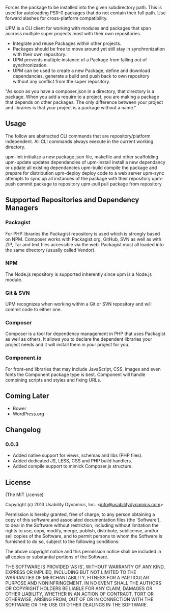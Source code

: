Forces the package to be installed into the given subdirectory path.
This is used for autoloading PSR-0 packages that do not contain their full path. Use forward slashes for cross-platform compatibility.

UPM is a CLI client for working with modules and packages that span accross multiple super projects most with their own repositories. 

 * Integrate and reuse Packages within other projects.
 * Packages should be free to move around yet still stay in synchronization with their own repository.
 * UPM prevents multiple instance of a Package from falling out of synchronization.
 * UPM can be used to create a new Package, define and download dependancies, generate a build and push back to own repository without any conflict from the super repository.

  "As soon as you have a composer.json in a directory, that directory is a package.
  When you add a require to a project, you are making a package that depends on other packages.
  The only difference between your project and libraries is that your project is a package without a name."

## Usage
The follow are abstracted CLI commands that are repository/platform independent.
All CLI commands always execute in the current working directory.

  upm-init             initialize a new package.json file, makefile and other scaffolding
  upm-update           updates dependancies of
  upm-install          install a new dependancy or update all existing dependancies
  upm-build            compile the package and prepare for distribution
  upm-deploy           deploy code to a web server
  upm-sync             attempts to sync up all instances of the package with their repository
  upm-push             commit package to repository
  upm-pull             pull package from repository

## Supported Repositories and Dependency Managers

### Packagist
For PHP libraries the Packagist repository is used which is strongly based on NPM.
Composer works with Packagist.org, GitHub, SVN as well as with ZIP, Tar and text files accessible via the web.
Packagist must all loaded into the same directory (usually called Vendor).

### NPM
The Node.js repository is supported inherently since upm is a Node.js module.

### Git & SVN
UPM recognizes when working within a Git or SVN repository and will commit code to either one.

### Composer
Composer is a tool for dependency management in PHP that uses Packagist as well as others.
It allows you to declare the dependent libraries your project needs and it will install them in your project for you.

### Component.io
For front-end libraries that may include JavaScript, CSS, images and even fonts the Component package type is best.
Component will handle combining scripts and styles and fixing URLs.

## Coming Later
 - Bower
 - WordPress.org

## Changelog

### 0.0.3
 - Added native support for views, schemas and libs (PHP files).
 - Added dedicated JS, LESS, CSS and PHP build handlers.
 - Added compile support to mimick Composer.js structure.

## License

(The MIT License)

Copyright (c) 2013 Usability Dynamics, Inc. &lt;info@usabilitydynamics.com&gt;

Permission is hereby granted, free of charge, to any person obtaining
a copy of this software and associated documentation files (the
'Software'), to deal in the Software without restriction, including
without limitation the rights to use, copy, modify, merge, publish,
distribute, sublicense, and/or sell copies of the Software, and to
permit persons to whom the Software is furnished to do so, subject to
the following conditions:

The above copyright notice and this permission notice shall be
included in all copies or substantial portions of the Software.

THE SOFTWARE IS PROVIDED 'AS IS', WITHOUT WARRANTY OF ANY KIND,
EXPRESS OR IMPLIED, INCLUDING BUT NOT LIMITED TO THE WARRANTIES OF
MERCHANTABILITY, FITNESS FOR A PARTICULAR PURPOSE AND NONINFRINGEMENT.
IN NO EVENT SHALL THE AUTHORS OR COPYRIGHT HOLDERS BE LIABLE FOR ANY
CLAIM, DAMAGES OR OTHER LIABILITY, WHETHER IN AN ACTION OF CONTRACT,
TORT OR OTHERWISE, ARISING FROM, OUT OF OR IN CONNECTION WITH THE
SOFTWARE OR THE USE OR OTHER DEALINGS IN THE SOFTWARE.
